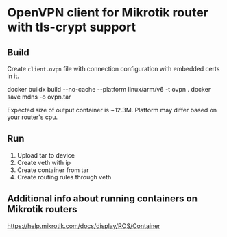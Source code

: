 # OpenVPN client for Mikrotik router with tls-crypt support

## Build

Create `client.ovpn` file with connection configuration with embedded certs in it.

docker buildx build --no-cache --platform linux/arm/v6 -t ovpn .
docker save mdns -o ovpn.tar

Expected size of output container is ~12.3M. Platform may differ based on your router's cpu.

## Run

1. Upload tar to device
1. Create veth with ip
1. Create container from tar
1. Create routing rules through veth

## Additional info about running containers on Mikrotik routers

https://help.mikrotik.com/docs/display/ROS/Container
